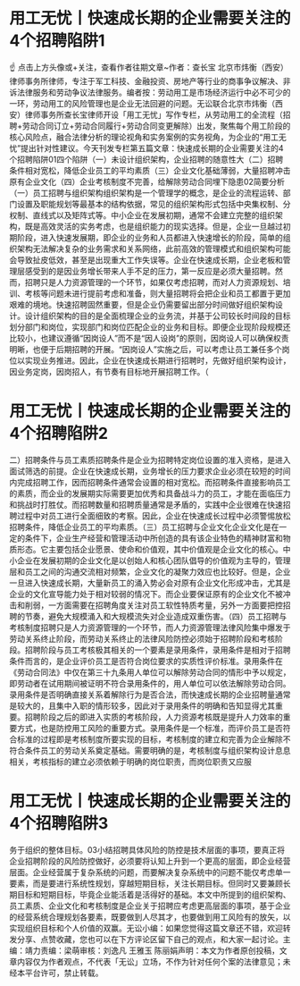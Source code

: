 # 用工无忧丨快速成长期的企业需要关注的4个招聘陷阱1

☝ 点击上方头像或+关注，查看作者往期文章~作者：查长宝 北京市炜衡（西安）律师事务所律师，专注于军工科技、金融投资、房地产等行业的商事争议解决、非诉法律服务和劳动争议法律服务。编者按：劳动用工是市场经济运行中必不可少的一环，劳动用工的风险管理也是企业无法回避的问题。无讼联合北京市炜衡（西安）律师事务所查长宝律师开设「用工无忧」写作专栏，从劳动用工的全流程（招聘+劳动合同订立+劳动合同履行+劳动合同变更解除）出发，聚焦每个用工阶段的核心风险点，融合法律分析的理论视角和实务案例的实务视角，为企业的“用工无忧”提出针对性建议。今天刊发专栏第五篇文章：快速成长期的企业需要关注的4个招聘陷阱01四个陷阱（一）未设计组织架构，企业招聘的随意性大（二）招聘条件相对宽松，降低企业员工的平均素质（三）企业文化基础薄弱，大量招聘冲击原有企业文化（四）企业考核制度不完善，给解除劳动合同埋下隐患02简要分析（一）员工招聘与组织架构组织架构是一个管理学的概念，是企业的流程运转、部门设置及职能规划等最基本的结构依据，常见的组织架构形式包括中央集权制、分权制、直线式以及矩阵式等。中小企业在发展初期，通常不会建立完整的组织架构，既是高效灵活的实务考虑，也是组织能力的现实选择。但是，企业一旦越过初期阶段，进入快速发展期，即企业的业务和人员都进入快速增长的阶段，简单的组织架构无法解决复杂的业务需求和关系网络，此前高效的管理模式和组织架构可能会导致扯皮低效，甚至是出现重大工作失误等。企业在快速成长期，企业老板和管理层感受到的是因业务增长带来人手不足的压力，第一反应是必须大量招聘。然而，招聘只是人力资源管理的一个环节，如果仅考虑招聘，而对人力资源规划、培训、考核等问题未进行提前考虑和准备，则大量招聘将会把企业和员工都置于更加艰难的境地。快速招聘固然重要，但是企业仍需要留出部分时间做好组织架构设计。设计组织架构的目的是全面梳理企业的业务流，并基于公司较长时间段的目标划分部门和岗位，实现部门和岗位匹配企业的业务和目标。即便企业现阶段规模还比较小，也建议遵循“因岗设人”而不是“因人设岗”的原则，因岗设人可以确保权责明晰，也便于后期招聘的开展。“因岗设人”实施之后，可以考虑让员工兼任多个岗位以实现业务推进。因此，企业在快速成长期进行招聘时，先做好组织架构设计，因业务定岗，因岗招人，有节奏有目标地开展招聘工作。（

# 用工无忧丨快速成长期的企业需要关注的4个招聘陷阱2

二）招聘条件与员工素质招聘条件是企业为招聘特定岗位设置的准入资格，是进入面试筛选的前提。企业在快速成长期，业务增长的压力要求企业必须在较短的时间内完成招聘工作，因而招聘条件通常会设置的相对宽松。而招聘条件直接影响员工的素质，而企业的发展期实际需要更加优秀和具备战斗力的员工，才能在面临压力和挑战时打胜仗。而招聘数量和招聘质量通常是矛盾的，实践中企业很难在快速招聘过程中对员工进行全面细致的考察。因此，企业在快速成长过程中必须警惕放松招聘条件，降低企业员工的平均素质。（三）员工招聘与企业文化企业文化是在一定的条件下，企业生产经营和管理活动中所创造的具有该企业特色的精神财富和物质形态。它主要包括企业愿景、使命和价值观，其中价值观是企业文化的核心。中小企业在发展初期的企业文化是以创始人和核心团队倡导的价值观为主导的，管理层和员工之间的沟通交流相对频繁，企业文化的凝聚力效应也比较好。但是，企业一旦进入快速成长期，大量新员工的涌入势必会对原有企业文化形成冲击，尤其是企业的文化宣导能力处于相对较弱的情况下。而企业要保证原有的企业文化不被冲击和削弱，一方面需要在招聘角度关注对员工软性特质考量，另外一方面要把控招聘的节奏，避免大规模涌入和大规模流失对企业造成双重伤害。（四）员工招聘与考核制度招聘只是人力资源管理的一个环节，而人力资源管理法律风险集中爆发于劳动关系终止阶段，而劳动关系终止的法律风险防控必须始于招聘阶段和考核阶段。招聘阶段与员工考核极其相关的一个要素是录用条件，录用条件是相对于招聘条件而言的，是企业评价员工是否符合岗位要求的实质性评价标准。录用条件在《劳动合同法》中仅在第三十九条用人单位可以解除劳动合同的情形中予以规定，即劳动者在试用期间被证明不符合录用条件的，用人单位可以依法解除劳动合同。录用条件是否明确直接关系着解除行为是否合法，而快速成长期的企业招聘量通常是较大的，且集中入职的情形较多，因此对于录用条件的明确和告知显得尤其重要。招聘阶段之后的即进入实质的考核阶段，人力资源考核既是提升人力效率的重要方式，也是防控用工风险的重要方式。录用条件是一个标准，而评价员工是否符合标准的过程即是考核制度所要实现的目标，考核制度的建立和完善为企业解除不符合条件员工的劳动关系奠定基础。需要明确的是，考核制度与组织架构设计息息相关，考核指标的建立必须依赖于明确的岗位职责，而岗位职责又应服

# 用工无忧丨快速成长期的企业需要关注的4个招聘陷阱3

务于组织的整体目标。03小结招聘具体风险的防控是技术层面的事项，要真正将企业招聘阶段的风险防控做好，必须要将认知上升到一个更高的层面，即企业经营层面。企业经营属于复杂系统的问题，而要解决复杂系统中的问题不能仅考虑单一要素，而是要进行系统性规划，穿越短期目标，关注长期目标。但同时又要兼顾长期目标和短期目标，毕竟企业能活着是活得好的基础。本文中所提到的组织架构、员工素质、企业文化和考核制度是企业关于招聘应考虑更高层面的事项，基于企业的经营系统合理规划各要素，既要做到人尽其才，也要做到用工风险有的放矢，以实现组织目标和个人价值的双赢。无讼小编：如果您觉得这篇文章还不错，欢迎转发分享、点赞收藏，您也可以在下方评论区留下自己的观点，和大家一起讨论。主编：靖力责编：梁萌审核：刘逸凡 王雅玉 陈丽娟声明：本文为作者原创投稿，文章内容仅为作者观点，不代表「无讼」立场，不作为针对任何个案的法律意见；未经本平台许可，禁止转载。

